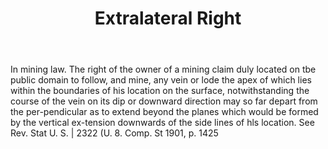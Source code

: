 ---
title: Extralateral Right
letter: E
permalink: "/definitions/bld-extralateral-right.html"
body: In mining law. The right of the owner of a mining claim duly located on tbe
  public domain to follow, and mine, any vein or lode the apex of which lies within
  the boundaries of his location on the surface, notwithstanding the course of the
  vein on its dip or downward direction may so far depart from the per-pendicular
  as to extend beyond the planes which would be formed by the vertical ex-tension
  downwards of the side lines of hls location. See Rev. Stat U. S. | 2322 (U. 8. Comp.
  St 1901, p. 1425
published_at: '2018-07-07'
source: Black's Law Dictionary 2nd Ed (1910)
layout: post
---